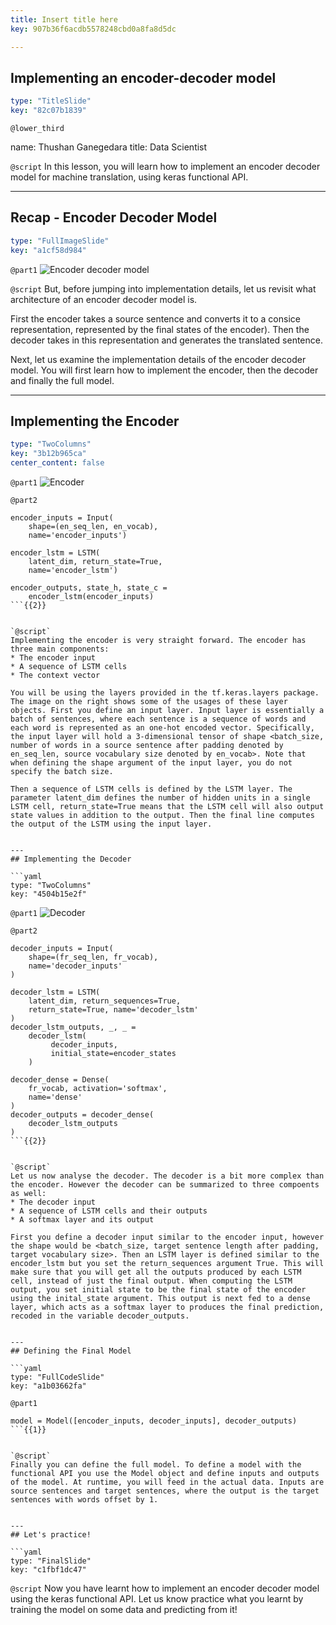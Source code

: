 ```yaml
---
title: Insert title here
key: 907b36f6acdb5578248cbd0a8fa8d5dc

---
```

## Implementing an encoder-decoder model

```yaml
type: "TitleSlide"
key: "82c07b1839"
```

`@lower_third`

name: Thushan Ganegedara
title: Data Scientist


`@script`
In this lesson, you will learn how to implement an encoder decoder model for machine translation, using keras functional API.


---
## Recap - Encoder Decoder Model

```yaml
type: "FullImageSlide"
key: "a1cf58d984"
```

`@part1`
![Encoder decoder model](https://assets.datacamp.com/production/repositories/4386/datasets/1d8e11ffdf7357d7fbd2e00ffd4468bf220896a8/encoder_decoder_model.svg)


`@script`
But, before jumping into implementation details, let us revisit what architecture of an encoder decoder model is. 

First the encoder takes a source sentence and converts it to a consice representation, represented by the final states of the encoder). Then the decoder takes in this representation and generates the translated sentence.

Next, let us examine the implementation details of the encoder decoder model. You will first learn how to implement the encoder, then the decoder and finally the full model.


---
## Implementing the Encoder

```yaml
type: "TwoColumns"
key: "3b12b965ca"
center_content: false
```

`@part1`
![Encoder](https://assets.datacamp.com/production/repositories/4386/datasets/5d8dc8063d9e5826e9f02c8cade7148187b70845/encoder.svg)


`@part2`
```
encoder_inputs = Input(
    shape=(en_seq_len, en_vocab), 
    name='encoder_inputs')

encoder_lstm = LSTM(
    latent_dim, return_state=True, 
    name='encoder_lstm')

encoder_outputs, state_h, state_c = 
    encoder_lstm(encoder_inputs)
```{{2}}


`@script`
Implementing the encoder is very straight forward. The encoder has three main components:
* The encoder input
* A sequence of LSTM cells
* The context vector

You will be using the layers provided in the tf.keras.layers package. The image on the right shows some of the usages of these layer objects. First you define an input layer. Input layer is essentially a batch of sentences, where each sentence is a sequence of words and each word is represented as an one-hot encoded vector. Specifically, the input layer will hold a 3-dimensional tensor of shape <batch_size, number of words in a source sentence after padding denoted by en_seq_len, source vocabulary size denoted by en_vocab>. Note that when defining the shape argument of the input layer, you do not specify the batch size.

Then a sequence of LSTM cells is defined by the LSTM layer. The parameter latent_dim defines the number of hidden units in a single LSTM cell, return_state=True means that the LSTM cell will also output state values in addition to the output. Then the final line computes the output of the LSTM using the input layer.


---
## Implementing the Decoder

```yaml
type: "TwoColumns"
key: "4504b15e2f"
```

`@part1`
![Decoder](https://assets.datacamp.com/production/repositories/4386/datasets/765b532d02d8c14baad0e9e6b345c13bf346ac8b/decoder.svg)


`@part2`
```
decoder_inputs = Input(
    shape=(fr_seq_len, fr_vocab), 
    name='decoder_inputs'
)

decoder_lstm = LSTM(
    latent_dim, return_sequences=True, 
    return_state=True, name='decoder_lstm'
)
decoder_lstm_outputs, _, _ = 
    decoder_lstm(
         decoder_inputs, 
         initial_state=encoder_states
    )

decoder_dense = Dense(
    fr_vocab, activation='softmax', 
    name='dense'
)
decoder_outputs = decoder_dense(
    decoder_lstm_outputs
)
```{{2}}


`@script`
Let us now analyse the decoder. The decoder is a bit more complex than the encoder. However the decoder can be summarized to three compoents as well:
* The decoder input
* A sequence of LSTM cells and their outputs
* A softmax layer and its output 

First you define a decoder input similar to the encoder input, however the shape would be <batch_size, target sentence length after padding, target vocabulary size>. Then an LSTM layer is defined similar to the encoder_lstm but you set the return_sequences argument True. This will make sure that you will get all the outputs produced by each LSTM cell, instead of just the final output. When computing the LSTM output, you set initial state to be the final state of the encoder using the inital_state argument. This output is next fed to a dense layer, which acts as a softmax layer to produces the final prediction, recoded in the variable decoder_outputs.


---
## Defining the Final Model

```yaml
type: "FullCodeSlide"
key: "a1b03662fa"
```

`@part1`
```
model = Model([encoder_inputs, decoder_inputs], decoder_outputs)
```{{1}}


`@script`
Finally you can define the full model. To define a model with the functional API you use the Model object and define inputs and outputs of the model. At runtime, you will feed in the actual data. Inputs are source sentences and target sentences, where the output is the target sentences with words offset by 1.


---
## Let's practice!

```yaml
type: "FinalSlide"
key: "c1fbf1dc47"
```

`@script`
Now you have learnt how to implement an encoder decoder model using the keras functional API. Let us know practice what you learnt by training the model on some data and predicting from it!

